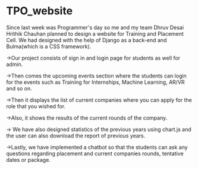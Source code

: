 # TPO_website
Since last week was Programmer's day so me and my team Dhruv Desai Hrithik Chauhan planned to design a website for Training and Placement Cell. We had designed with the help of Django as a back-end and Bulma(which is a CSS framework).

->Our project consists of sign in and login page for students as well for admin.

->Then comes the upcoming events section where the students can login for the events such as Training for Internships, Machine Learning, AR/VR and so on.

->Then it displays the list of current companies where you can apply for the role that you wished for.

->Also, it shows the results of the current rounds of the company.

-> We have also designed statistics of the previous years using chart.js and the user can also download the report of previous years.

->Lastly, we have implemented a chatbot so that the students can ask any questions regarding placement and current companies rounds, tentative dates or package.




